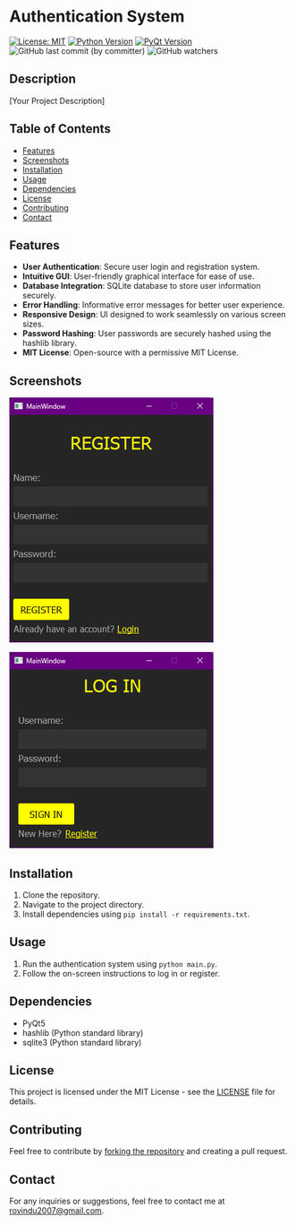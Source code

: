 # Authentication System

[![License: MIT](https://img.shields.io/badge/License-MIT-yellow.svg?style=for-the-badge)](https://opensource.org/licenses/MIT)
[![Python Version](https://img.shields.io/badge/Python-3.8%2B-blue.svg?logo=python&style=for-the-badge)](https://www.python.org/downloads/)
[![PyQt Version](https://img.shields.io/badge/PyQt-5.15%2B-brightgreen.svg?style=for-the-badge)](https://riverbankcomputing.com/software/pyqt/download)
![GitHub last commit (by committer)](https://img.shields.io/github/last-commit/Rovindu-Thamuditha/authentication-system?style=for-the-badge)
![GitHub watchers](https://img.shields.io/github/watchers/Rovindu-Thamuditha/authentication-system?style=for-the-badge)


## Description

[Your Project Description]

## Table of Contents

- [Features](#features)
- [Screenshots](#screenshots)
- [Installation](#installation)
- [Usage](#usage)
- [Dependencies](#dependencies)
- [License](#license)
- [Contributing](#contributing)
- [Contact](#contact)

## Features

- **User Authentication**: Secure user login and registration system.
- **Intuitive GUI**: User-friendly graphical interface for ease of use.
- **Database Integration**: SQLite database to store user information securely.
- **Error Handling**: Informative error messages for better user experience.
- **Responsive Design**: UI designed to work seamlessly on various screen sizes.
- **Password Hashing**: User passwords are securely hashed using the hashlib library.
- **MIT License**: Open-source with a permissive MIT License.

## Screenshots

![Screenshot 2](https://github.com/Rovindu-Thamuditha/authentication-system/blob/main/screenshots/registerwindow.png)

![Screenshot 1](https://github.com/Rovindu-Thamuditha/authentication-system/blob/main/screenshots/loginwindow.png)

## Installation

1. Clone the repository.
2. Navigate to the project directory.
3. Install dependencies using `pip install -r requirements.txt`.

## Usage

1. Run the authentication system using `python main.py`.
2. Follow the on-screen instructions to log in or register.

## Dependencies

- PyQt5
- hashlib (Python standard library)
- sqlite3 (Python standard library)

## License

This project is licensed under the MIT License - see the [LICENSE](https://github.com/Rovindu-Thamuditha/authentication-system/blob/main/LICENSE) file for details.

## Contributing

Feel free to contribute by [forking the repository](https://github.com/Rovindu-Thamuditha/authentication-system/fork) and creating a pull request.

## Contact

For any inquiries or suggestions, feel free to contact me at rovindu2007@gmail.com.
